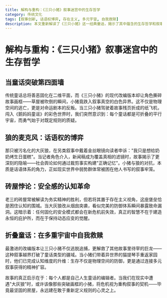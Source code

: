 ```yaml
---
title: 解构与重构：《三只小猪》叙事迷宫中的生存哲学
category: 传统文化
tags: [叙事创新, 话语权博弈, 存在主义, 多元宇宙, 自我救赎]
description: 本文重新解读了《三只小猪》这一经典童话，揭示了其中蕴含的生存哲学和叙事创新。文章通过角色突破第四面墙、大灰狼的话语权申诉以及砖屋的安全感悖论，探讨了对既定规则的质疑和社会舆论的影响。进一步分析指出，真正的智慧在于保持动态应变的能力，而非依赖固化的安全模式。最终强调，每个人都可以成为自己人生故事的编辑者，在面对危机时重构叙事，实现自我救赎。这启示我们在现实生活中应勇于挑战和重新定义规则，构建更加灵活和富有弹性的生存策略。
---
```

# 解构与重构：《三只小猪》叙事迷宫中的生存哲学  

## 当童话突破第四面墙  
传统童话总将善恶固化在二维平面，而《三只小猪》的现代改编版本却让角色撕碎故事画框——草屋被吹倒的瞬间，小猪竟跌入叙事真空的白色异界。这不仅是物理空间的逃亡，更是对命运剧本的反叛。当三只小猪驾驶着故事残页折成的纸飞机，闯入《鹅妈妈童谣》的彩色世界时，我们突然意识到：每个童话都是可折叠的平行宇宙，而勇气始于对既定规则的质疑。

## 狼的麦克风：话语权的博弈  
那只被污名化的大灰狼，在另类叙事中戴着金丝眼镜向读者申诉："我只是想给奶奶烤生日蛋糕"。当记者角色介入，新闻稿成为覆盖真相的滤镜时，故事揭示了更深刻的隐喻——社会舆论如何通过裁剪事实构建"正确记忆"。小猪与狼的对抗，本质是话语体系的角力，正如现实世界中弱势群体常被困在他人书写的叙事牢笼。

## 砖屋悖论：安全感的认知革命  
老三的砖屋常被解读为务实精神的胜利，但若将其置于存在主义视角，这座堡垒恰是困住认知的围城。当大灰狼改从烟囱突袭，看似完美的防御体系瞬间暴露致命漏洞。这暗示着：任何固化的安全模式都会在新危机前失效，真正的智慧不在于建造永恒的庇护所，而在于保持动态应变的觉醒。

## 折叠童话：在多重宇宙中自我救赎  
最激进的改编版本让三只小猪不仅逃脱追捕，更解救了其他故事里待宰的巨龙——这种叙事越界打破了童话类型的疆域。当小猪们带着异世界的猫提琴手重返家园时，他们已完成认知维度的升维：生存不仅是物理空间的防御，更是通过连接多元叙事获得的精神扩容。

故事的真正启示在于：每个人都是自己人生童话的编辑者。当我们在现实中遭遇"大灰狼"时，或许该像那些突破画框的小猪，将危机视为重构叙事的契机——毕竟最坚固的房屋，永远建在敢于重新定义规则的心灵之上。